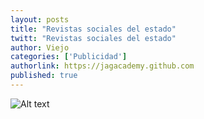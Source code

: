 ```yaml
---
layout: posts
title: "Revistas sociales del estado"
twitt: "Revistas sociales del estado"
author: Viejo
categories: ['Publicidad']
authorlink: https://jagacademy.github.com
published: true
---
```



![Alt text](http://i.imgur.com/CVjrQ1om.jpg)